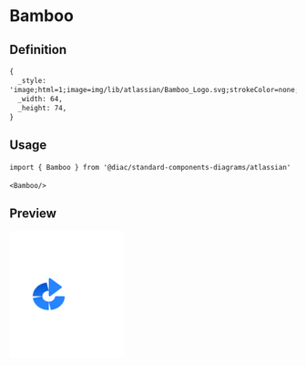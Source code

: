 # Bamboo

## Definition

```
{
  _style: 'image;html=1;image=img/lib/atlassian/Bamboo_Logo.svg;strokeColor=none;',
  _width: 64,
  _height: 74,
}
```

## Usage

```
import { Bamboo } from '@diac/standard-components-diagrams/atlassian'

<Bamboo/>
```

## Preview

<img src="./bamboo.png" width="200"/>
